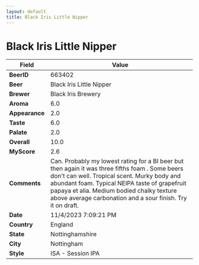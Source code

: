 ```yaml
---
layout: default
title: Black Iris Little Nipper
---
```


# Black Iris Little Nipper

| Field         | Value     |
|---------------|-----------|
| **BeerID** | 663402 |
| **Beer** | Black Iris Little Nipper |
| **Brewer** | Black Iris Brewery |
| **Aroma** | 6.0 |
| **Appearance** | 2.0 |
| **Taste** | 6.0 |
| **Palate** | 2.0 |
| **Overall** | 10.0 |
| **MyScore** | 2.6 |
| **Comments** | Can. Probably my lowest rating for a BI beer but then again it was three fifths foam . Some beers don't can well. Tropical scent. Murky body and abundant foam.  Typical NEIPA taste of grapefruit papaya et alia. Medium bodied chalky texture above average carbonation and a sour finish. Try it on draft. |
| **Date** | 11/4/2023 7:09:21 PM |
| **Country** | England |
| **State** | Nottinghamshire |
| **City** | Nottingham |
| **Style** | ISA - Session IPA |
